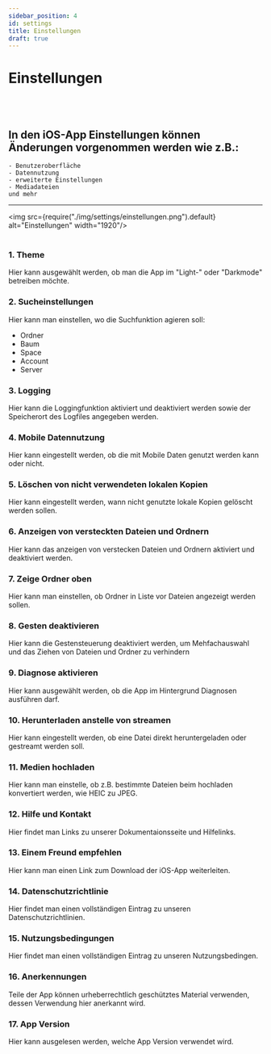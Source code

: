 ```yaml
---
sidebar_position: 4
id: settings
title: Einstellungen
draft: true
---
```


# Einstellungen
<br/><br/>

## In den iOS-App Einstellungen können Änderungen vorgenommen werden wie z.B.:
    - Benutzeroberfläche
    - Datennutzung
    - erweiterte Einstellungen
    - Mediadateien
    und mehr

---

<img src={require("./img/settings/einstellungen.png").default} alt="Einstellungen" width="1920"/>
<br/><br/>

### 1. Theme
Hier kann ausgewählt werden, ob man die App im "Light-" oder "Darkmode" betreiben möchte.

### 2. Sucheinstellungen
Hier kann man einstellen, wo die Suchfunktion agieren soll:
- Ordner
- Baum
- Space
- Account
- Server 

### 3. Logging
Hier kann die Loggingfunktion aktiviert und deaktiviert werden sowie der Speicherort des Logfiles angegeben werden.

### 4. Mobile Datennutzung
Hier kann eingestellt werden, ob die mit Mobile Daten genutzt werden kann oder nicht.

### 5. Löschen von nicht verwendeten lokalen Kopien
Hier kann eingestellt werden, wann nicht genutzte lokale Kopien gelöscht werden sollen.

### 6. Anzeigen von versteckten Dateien und Ordnern
Hier kann das anzeigen von verstecken Dateien und Ordnern aktiviert und deaktiviert werden.

### 7. Zeige Ordner oben
Hier kann man einstellen, ob Ordner in Liste vor Dateien angezeigt werden sollen.

### 8. Gesten deaktivieren
Hier kann die Gestensteuerung deaktiviert werden, um Mehfachauswahl und das Ziehen von Dateien und Ordner zu verhindern

### 9. Diagnose aktivieren
Hier kann ausgewählt werden, ob die App im Hintergrund Diagnosen ausführen darf.

### 10. Herunterladen anstelle von streamen
Hier kann eingestellt werden, ob eine Datei direkt heruntergeladen oder gestreamt werden soll.

### 11. Medien hochladen
Hier kann man einstelle, ob z.B. bestimmte Dateien beim hochladen konvertiert werden, wie HEIC zu JPEG.

### 12. Hilfe und Kontakt
Hier findet man Links zu unserer Dokumentaionsseite und Hilfelinks.

### 13. Einem Freund empfehlen
Hier kann man einen Link zum Download der iOS-App weiterleiten.

### 14. Datenschutzrichtlinie
Hier findet man einen vollständigen Eintrag zu unseren Datenschutzrichtlinien.

### 15. Nutzungsbedingungen
Hier findet man einen vollständigen Eintrag zu unseren Nutzungsbedingen.

### 16. Anerkennungen
Teile der App können urheberrechtlich geschütztes Material verwenden, dessen Verwendung hier anerkannt wird.

### 17. App Version
Hier kann ausgelesen werden, welche App Version verwendet wird.